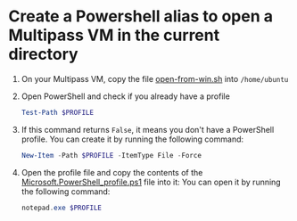 # Create a Powershell alias to open a Multipass VM in the current directory

1) On your Multipass VM, copy the file [open-from-win.sh](open-from-win.sh) into `/home/ubuntu`

2) Open PowerShell and check if you already have a profile
    ```powershell
    Test-Path $PROFILE
    ```
3) If this command returns `False`, it means you don't have a PowerShell profile. You can create it by running the following command:
    ```powershell
    New-Item -Path $PROFILE -ItemType File -Force
    ```
4) Open the profile file and copy the contents of the [Microsoft.PowerShell_profile.ps1](Microsoft.PowerShell_profile.ps1) file into it: You can open it by running the following command:
    ```powershell
   notepad.exe $PROFILE
    ```

